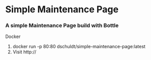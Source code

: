 # Simple Maintenance Page

### A simple Maintenance Page build with Bottle

Docker
1. docker run -p 80:80 dschuldt/simple-maintenance-page:latest
2. Visit http://<dockerhost>

